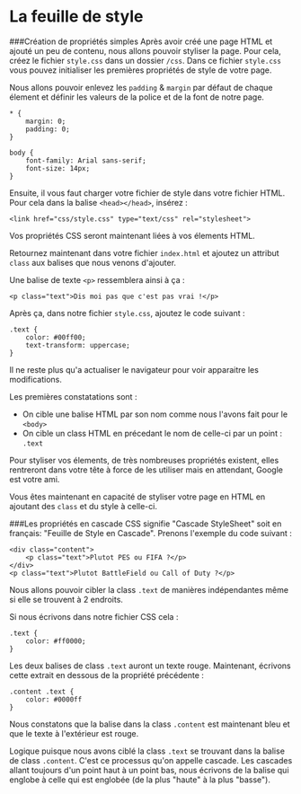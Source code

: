 # La feuille de style

###Création de propriétés simples
Après avoir créé une page HTML et ajouté un peu de contenu, nous allons pouvoir styliser la page.
Pour cela, créez le fichier `style.css` dans un dossier `/css`. 
Dans ce fichier `style.css` vous pouvez initialiser les premières propriétés de style de votre page.

Nous allons pouvoir enlevez les `padding` & `margin` par défaut de chaque élement et définir les valeurs de la police et de la font de notre page.

    * {
        margin: 0;
        padding: 0;
    }
    
    body {
        font-family: Arial sans-serif;
        font-size: 14px;
    }

Ensuite, il vous faut charger votre fichier de style dans votre fichier HTML.
Pour cela dans la balise `<head></head>`, insérez :

    <link href="css/style.css" type="text/css" rel="stylesheet">
    
Vos propriétés CSS seront maintenant liées à vos élements HTML.

Retournez maintenant dans votre fichier `index.html` et ajoutez un attribut `class` aux balises que nous venons d'ajouter.

Une balise de texte `<p>` ressemblera ainsi à ça :

    <p class="text">Dis moi pas que c'est pas vrai !</p>
    
Après ça, dans notre fichier `style.css`, ajoutez le code suivant :

    .text {
        color: #00ff00;
        text-transform: uppercase;
    }

Il ne reste plus qu'a actualiser le navigateur pour voir apparaitre les modifications.

Les premières constatations sont :
* On cible une balise HTML par son nom comme nous l'avons fait pour le `<body>`
* On cible un class HTML en précedant le nom de celle-ci par un point : `.text`

Pour styliser vos élements, de très nombreuses propriétés existent, elles rentreront dans votre tête à force de les utiliser mais en attendant, Google est votre ami.

Vous êtes maintenant en capacité de styliser votre page en HTML en ajoutant des `class` et du style à celle-ci.

###Les propriétés en cascade
CSS signifie "Cascade StyleSheet" soit en français: "Feuille de Style en Cascade".
Prenons l'exemple du code suivant : 

    <div class="content">
        <p class="text">Plutot PES ou FIFA ?</p>
    </div>
    <p class="text">Plutot BattleField ou Call of Duty ?</p>
    
Nous allons pouvoir cibler la class `.text`  de manières indépendantes même si elle se trouvent à 2 endroits.

Si nous écrivons dans notre fichier CSS cela :

    .text {
        color: #ff0000;
    }
    
Les deux balises de class `.text` auront un texte rouge.
Maintenant, écrivons cette extrait en dessous de la propriété précédente :

    .content .text {
        color: #0000ff
    }

Nous constatons que la balise dans la class `.content` est maintenant bleu et que le texte à l'extérieur est rouge.

Logique puisque nous avons ciblé la class `.text` se trouvant dans la balise de class `.content`. C'est ce processus qu'on appelle cascade.
Les cascades allant toujours d'un point haut à un point bas, nous écrivons de la balise qui englobe à celle qui est englobée (de la plus "haute" à la plus "basse").



